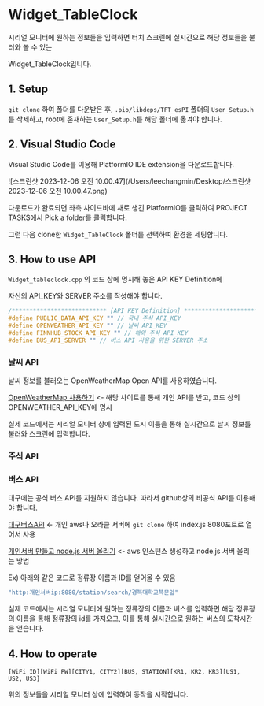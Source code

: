 # Widget_TableClock

시리얼 모니터에 원하는 정보들을 입력하면 터치 스크린에 실시간으로 해당 정보들을 불러와 볼 수 있는 

Widget_TableClock입니다.



## 1. Setup

`git clone` 하여 폴더를 다운받은 후,  `.pio/libdeps/TFT_esPI` 폴더의 `User_Setup.h`를 삭제하고, root에 존재하는 `User_Setup.h`를 해당 폴더에 옮겨야 합니다.



## 2. Visual Studio Code

Visual Studio Code를 이용해 PlatformIO IDE extension을 다운로드합니다.

![스크린샷 2023-12-06 오전 10.00.47](/Users/leechangmin/Desktop/스크린샷 2023-12-06 오전 10.00.47.png)

다운로드가 완료되면 좌측 사이드바에 새로 생긴 PlatformIO를 클릭하여 PROJECT TASKS에서 Pick a folder를 클릭합니다.

그런 다음 clone한 `Widget_TableClock` 폴더를 선택하여 환경을 세팅합니다.



## 3. How to use API

`Widget_tableclock.cpp` 의 코드 상에 명시해 놓은 API KEY Definition에 

자신의 API_KEY와 SERVER 주소를 작성해야 합니다.

```c
/*************************** [API KEY Definition] ************************************/
#define PUBLIC_DATA_API_KEY "" // 국내 주식 API_KEY
#define OPENWEATHER_API_KEY "" // 날씨 API_KEY
#define FINNHUB_STOCK_API_KEY "" // 해외 주식 API_KEY
#define BUS_API_SERVER "" // 버스 API 사용을 위한 SERVER 주소
```

### 날씨 API

날씨 정보를 불러오는 OpenWeatherMap Open API를 사용하였습니다.

[OpenWeatherMap 사용하기](https://namjackson.tistory.com/27) <- 해당 사이트를 통해 개인 API를 받고, 코드 상의 OPENWEATHER_API_KEY에 명시



실제 코드에서는 시리얼 모니터 상에 입력된 도시 이름을 통해 실시간으로 날씨 정보를 불러와 스크린에 입력합니다.



### 주식 API





### 버스 API

대구에는 공식 버스 API를 지원하지 않습니다. 따라서 github상의 비공식 API를 이용해야 합니다.

[대구버스API](https://github.com/ilhaera/Daegu-bus-API) <- 개인 aws나 오라클 서버에 `git clone` 하여 index.js 8080포트로 열어서 사용

[개인서버 만들고 node.js 서버 올리기](https://wonjunjang.medium.com/aws-ec2-인스턴스에-node-js-express서버-올리기-bb3b77ae4b73) <- aws 인스턴스 생성하고 node.js 서버 올리는 방법



Ex) 아래와 같은 코드로 정류장 이름과 ID를 얻어올 수 있음

```c
"http:개인서버ip:8080/station/search/경북대학교북문앞"
```



실제 코드에서는 시리얼 모니터에 원하는 정류장의 이름과 버스를 입력하면 해당 정류장의 이름을 통해 정류장의 id를 가져오고, 이를 통해 실시간으로 원하는 버스의 도착시간을 얻습니다.



## 4. How to operate



`[WiFi ID][WiFi PW][CITY1, CITY2][BUS, STATION][KR1, KR2, KR3][US1, US2, US3]`

위의 정보들을 시리얼 모니터 상에 입력하여 동작을 시작합니다.


